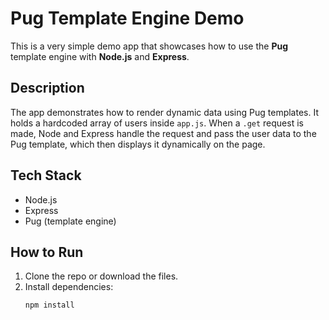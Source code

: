 # Pug Template Engine Demo

This is a very simple demo app that showcases how to use the **Pug** template engine with **Node.js** and **Express**.

## Description

The app demonstrates how to render dynamic data using Pug templates. It holds a hardcoded array of users inside `app.js`. When a `.get` request is made, Node and Express handle the request and pass the user data to the Pug template, which then displays it dynamically on the page.

## Tech Stack

- Node.js
- Express
- Pug (template engine)

## How to Run

1. Clone the repo or download the files.
2. Install dependencies:
   ```bash
   npm install
   ```
